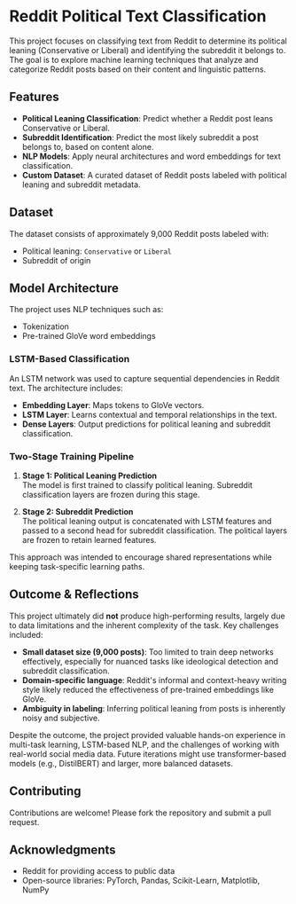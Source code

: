 # Reddit Political Text Classification

This project focuses on classifying text from Reddit to determine its political leaning (Conservative or Liberal) and identifying the subreddit it belongs to. The goal is to explore machine learning techniques that analyze and categorize Reddit posts based on their content and linguistic patterns.

## Features

- **Political Leaning Classification**: Predict whether a Reddit post leans Conservative or Liberal.
- **Subreddit Identification**: Predict the most likely subreddit a post belongs to, based on content alone.
- **NLP Models**: Apply neural architectures and word embeddings for text classification.
- **Custom Dataset**: A curated dataset of Reddit posts labeled with political leaning and subreddit metadata.

## Dataset

The dataset consists of approximately 9,000 Reddit posts labeled with:
- Political leaning: `Conservative` or `Liberal`
- Subreddit of origin

## Model Architecture

The project uses NLP techniques such as:
- Tokenization
- Pre-trained GloVe word embeddings

### LSTM-Based Classification

An LSTM network was used to capture sequential dependencies in Reddit text. The architecture includes:
- **Embedding Layer**: Maps tokens to GloVe vectors.
- **LSTM Layer**: Learns contextual and temporal relationships in the text.
- **Dense Layers**: Output predictions for political leaning and subreddit classification.

### Two-Stage Training Pipeline

1. **Stage 1: Political Leaning Prediction**  
   The model is first trained to classify political leaning. Subreddit classification layers are frozen during this stage.

2. **Stage 2: Subreddit Prediction**  
   The political leaning output is concatenated with LSTM features and passed to a second head for subreddit classification. The political layers are frozen to retain learned features.

This approach was intended to encourage shared representations while keeping task-specific learning paths.

## Outcome & Reflections

This project ultimately did **not** produce high-performing results, largely due to data limitations and the inherent complexity of the task. Key challenges included:

- **Small dataset size (9,000 posts)**: Too limited to train deep networks effectively, especially for nuanced tasks like ideological detection and subreddit classification.
- **Domain-specific language**: Reddit's informal and context-heavy writing style likely reduced the effectiveness of pre-trained embeddings like GloVe.
- **Ambiguity in labeling**: Inferring political leaning from posts is inherently noisy and subjective.

Despite the outcome, the project provided valuable hands-on experience in multi-task learning, LSTM-based NLP, and the challenges of working with real-world social media data. Future iterations might use transformer-based models (e.g., DistilBERT) and larger, more balanced datasets.

## Contributing

Contributions are welcome! Please fork the repository and submit a pull request.

## Acknowledgments

- Reddit for providing access to public data
- Open-source libraries: PyTorch, Pandas, Scikit-Learn, Matplotlib, NumPy
